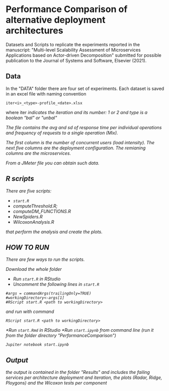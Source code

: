 # Performance Comparison of alternative deployment architectures

Datasets and Scripts to replicate the experiments reported in the manuscript: "Multi-level Scalability Assessment of Microservices Applications based on Actor-driven Decomposition" submitted for possible publication to the Journal of Systems and Software, Elsevier (2021).


## Data

In the "DATA" folder there are four set of experiments. Each dataset is saved in an excel file with naming convention 

```
iter<i>_<type>-profile_<date>.xlsx
```
where iter<i> indicates the iteration and its number: 1 or 2 and type is a boolean "bal" or "unbal"

The file contains the avg and sd of response time per individual operations and frequency of requests to a single operation (Mix).  

The first column is the number of concurrent users (load intensity). 
The next five columns are the deployment configuration. 
The remianing columns are the microservices. 

From a JMeter file you can obtain such data.
  
## R scripts
There are five scripts:

* `start.R`
* computeThreshold.R; 
* computeDM_FUNCTIONS.R
* NewSpiders.R	
* WilcoxonAnalysis.R

that perform the analysis and create the plots. 

## HOW TO RUN

There are few ways to run the scripts. 

Download the whole folder 
* Run `start.R` in RStudio 
* Uncomment the following lines in `start.R`

```
#args = commandArgs(trailingOnly=TRUE)
#workingDirectory<-args[1]
#RScript start.R <path to workingDirectory> 
```

and run with command 
  
```
RScript start.R <path to workingDirectory> 
```

*Run `start.Rmd` in RStudio
*Run `start.ipynb` from command line (run it from the folder directory "PerformanceComparison")

```
Jupiter notebook start.ipynb
```
  
## Output

the output is contained in the folder "Results" and includes the failing services per architecture deployment and iteration, 
  the plots (Radar, Ridge, Ploygons) and the Wicoxon tests per component
